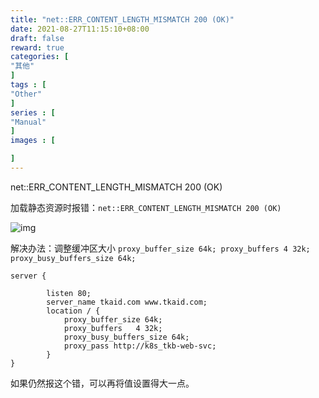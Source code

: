 ```yaml
---
title: "net::ERR_CONTENT_LENGTH_MISMATCH 200 (OK)"
date: 2021-08-27T11:15:10+08:00
draft: false
reward: true
categories: [
"其他"
]
tags : [
"Other"
]
series : [
"Manual"
]
images : [

]
---
```


net::ERR_CONTENT_LENGTH_MISMATCH 200 (OK)

加载静态资源时报错：`net::ERR_CONTENT_LENGTH_MISMATCH 200 (OK)`

![img](https://cdn.tkaid.com/img/img_5fa02506e21da.png)

解决办法：调整缓冲区大小 `proxy_buffer_size 64k; proxy_buffers 4 32k; proxy_busy_buffers_size 64k;`

```shell
server {

        listen 80;
        server_name tkaid.com www.tkaid.com;
        location / {
            proxy_buffer_size 64k;
            proxy_buffers   4 32k;
            proxy_busy_buffers_size 64k;
            proxy_pass http://k8s_tkb-web-svc;
        }
}
```

如果仍然报这个错，可以再将值设置得大一点。

